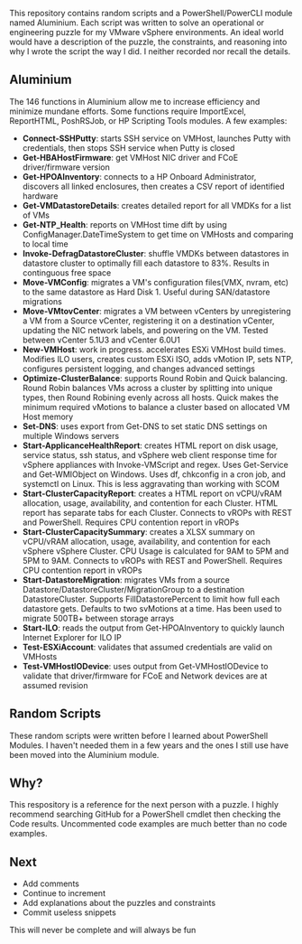 This repository contains random scripts and a PowerShell/PowerCLI module named Aluminium. Each script was written to solve an operational or engineering puzzle for my VMware vSphere environments. An ideal world would have a description of the puzzle, the constraints, and reasoning into why I wrote the script the way I did. I neither recorded nor recall the details.

## Aluminium
The 146 functions in Aluminium allow me to increase efficiency and minimize mundane efforts. Some functions require ImportExcel, ReportHTML, PoshRSJob, or HP Scripting Tools modules. A few examples:<br>
* **Connect-SSHPutty**: starts SSH service on VMHost, launches Putty with credentials, then stops SSH service when Putty is closed
* **Get-HBAHostFirmware**: get VMHost NIC driver and FCoE driver/firmware version<br>
* **Get-HPOAInventory**: connects to a HP Onboard Administrator, discovers all linked enclosures, then creates a CSV report of identified hardware<br>
* **Get-VMDatastoreDetails**: creates detailed report for all VMDKs for a list of VMs<br>
* **Get-NTP_Health**: reports on VMHost time dift by using ConfigManager.DateTimeSystem to get time on VMHosts and comparing to local time<br>
* **Invoke-DefragDatastoreCluster**: shuffle VMDKs between datastores in datastore cluster to optimally fill each datastore to 83%. Results in continguous free space<br>
* **Move-VMConfig**: migrates a VM's configuration files(VMX, nvram, etc) to the same datastore as Hard Disk 1. Useful during SAN/datastore migrations<br>
* **Move-VMtovCenter**: migrates a VM between vCenters by unregistering a VM from a Source vCenter, registering it on a destination vCenter, updating the NIC network labels, and powering on the VM. Tested between vCenter 5.1U3 and vCenter 6.0U1<br>
* **New-VMHost**: work in progress. accelerates ESXi VMHost build times. Modifies ILO users, creates custom ESXi ISO, adds vMotion IP, sets NTP, configures persistent logging, and changes advanced settings<br>
* **Optimize-ClusterBalance**: supports Round Robin and Quick balancing. Round Robin balances VMs across a cluster by splitting into unique types, then Round Robining evenly across all hosts. Quick makes the minimum required vMotions to balance a cluster based on allocated VM Host memory<br>
* **Set-DNS**: uses export from Get-DNS to set static DNS settings on multiple Windows servers<br>
* **Start-ApplicanceHealthReport**: creates HTML report on disk usage, service status, ssh status, and vSphere web client response time for vSphere appliances with Invoke-VMScript and regex. Uses Get-Service and Get-WMIObject on Windows. Uses df, chkconfig in a cron job, and systemctl on Linux. This is less aggravating than working with SCOM<br>
* **Start-ClusterCapacityReport**: creates a HTML report on vCPU/vRAM allocation, usage, availability, and contention for each Cluster. HTML report has separate tabs for each Cluster. Connects to vROPs with REST and PowerShell. Requires CPU contention report in vROPs<br>
* **Start-ClusterCapacitySummary**: creates a XLSX summary on vCPU/vRAM allocation, usage, availability, and contention for each vSphere vSphere Cluster. CPU Usage is calculated for 9AM to 5PM and 5PM to 9AM. Connects to vROPs with REST and PowerShell. Requires CPU contention report in vROPs<br>
* **Start-DatastoreMigration**: migrates VMs from a source Datastore/DatastoreCluster/MigrationGroup to a destination DatastoreCluster. Supports FillDatastorePercent to limit how full each datastore gets. Defaults to two svMotions at a time. Has been used to migrate 500TB+ between storage arrays<br>
* **Start-ILO**: reads the output from Get-HPOAInventory to quickly launch Internet Explorer for ILO IP
* **Test-ESXiAccount**: validates that assumed credentials are valid on VMHosts<br>
* **Test-VMHostIODevice**: uses output from Get-VMHostIODevice to validate that driver/firmware for FCoE and Network devices are at assumed revision

## Random Scripts
These random scripts were written before I learned about PowerShell Modules. I haven't needed them in a few years and the ones I still use have been moved into the Aluminium module.

## Why?
This respository is a reference for the next person with a puzzle. I highly recommend searching GitHub for a PowerShell cmdlet then checking the Code results. Uncommented code examples are much better than no code examples.

## Next
* Add comments
* Continue to increment
* Add explanations about the puzzles and constraints
* Commit useless snippets

This will never be complete and will always be fun
